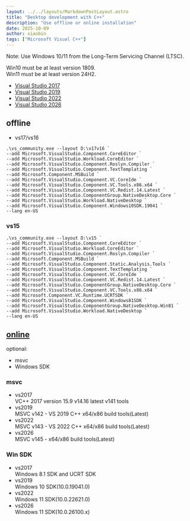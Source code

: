 ```yaml
---
layout: ../../layouts/MarkdownPostLayout.astro
title: "Desktop development with C++"
description: "Use offline or online installation"
date: 2025-10-09
author: xiaobin
tags: ["Microsoft Visual C++"]
---
```

Note: Use Windows 10/11 from the Long-Term Servicing Channel (LTSC).

Win10 must be at least version 1809.    
Win11 must be at least version 24H2.

- [Visual Studio 2017](https://learn.microsoft.com/en-us/visualstudio/releases/2017/vs2017-system-requirements-vs)
- [Visual Studio 2019](https://learn.microsoft.com/en-us/visualstudio/releases/2019/system-requirements)
- [Visual Studio 2022](https://learn.microsoft.com/en-us/visualstudio/releases/2022/system-requirements)
- [Visual Studio 2026](https://learn.microsoft.com/en-us/visualstudio/releases/vs18/vs-system-requirements)

## offline
- vs17/vs16
```
.\vs_community.exe --layout D:\v17v16 `
--add Microsoft.VisualStudio.Component.CoreEditor `
--add Microsoft.VisualStudio.Workload.CoreEditor `
--add Microsoft.VisualStudio.Component.Roslyn.Compiler `
--add Microsoft.VisualStudio.Component.TextTemplating `
--add Microsoft.Component.MSBuild `
--add Microsoft.VisualStudio.Component.VC.CoreIde `
--add Microsoft.VisualStudio.Component.VC.Tools.x86.x64 `
--add Microsoft.VisualStudio.Component.VC.Redist.14.Latest `
--add Microsoft.VisualStudio.ComponentGroup.NativeDesktop.Core `
--add Microsoft.VisualStudio.Workload.NativeDesktop `
--add Microsoft.VisualStudio.Component.Windows10SDK.19041 `
--lang en-US
```

### vs15
```
.\vs_community.exe --layout D:\v15 `
--add Microsoft.VisualStudio.Component.CoreEditor `
--add Microsoft.VisualStudio.Workload.CoreEditor `
--add Microsoft.VisualStudio.Component.Roslyn.Compiler `
--add Microsoft.Component.MSBuild `
--add Microsoft.VisualStudio.Component.Static.Analysis.Tools `
--add Microsoft.VisualStudio.Component.TextTemplating `
--add Microsoft.VisualStudio.Component.VC.CoreIde `
--add Microsoft.VisualStudio.Component.VC.Redist.14.Latest `
--add Microsoft.VisualStudio.ComponentGroup.NativeDesktop.Core `
--add Microsoft.VisualStudio.Component.VC.Tools.x86.x64 `
--add Microsoft.Component.VC.Runtime.UCRTSDK `
--add Microsoft.VisualStudio.Component.Windows81SDK `
--add Microsoft.VisualStudio.ComponentGroup.NativeDesktop.Win81 `
--add Microsoft.VisualStudio.Workload.NativeDesktop `
--lang en-US
```

## [online](https://visualstudio.microsoft.com/vs/community)
optional: 
- msvc
- Windows SDK

### msvc
- vs2017    
VC++ 2017 version 15.9 v14.16 latest v141 tools
- vs2019    
MSVC v142 - VS 2019 C++ x64/x86 build tools(Latest)
- vs2022    
MSVC v143 - VS 2022 C++ x64/x86 build tools(Latest)
- vs2026    
MSVC v145 - x64/x86 build tools(Latest)

### Win SDK
- vs2017    
Windows 8.1 SDK and UCRT SDK
- vs2019    
Windows 10 SDK(10.0.19041.0)
- vs2022    
Windows 11 SDK(10.0.22621.0)
- vs2026    
Windows 11 SDK(10.0.26100.x)
